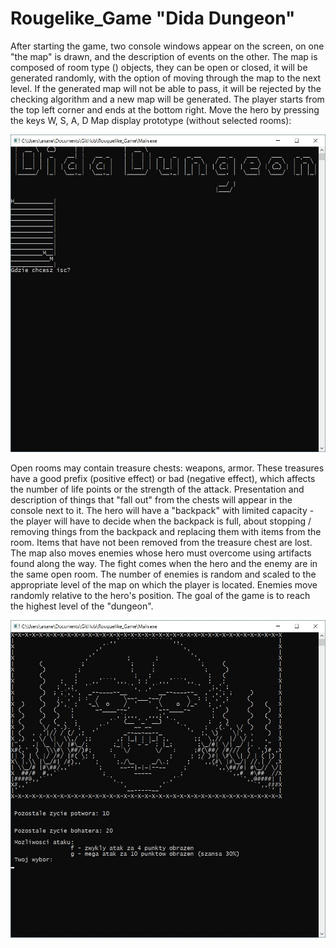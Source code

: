 # Rougelike_Game "Dida Dungeon"

After starting the game, two console windows appear on the screen, on one "the map" is drawn, and the description of events on the other.
The map is composed of room type () objects, they can be open or closed, it will be generated randomly, with the option of moving through the map to the next level. If the generated map will not be able to pass, it will be rejected by the checking algorithm and a new map will be generated. The player starts from the top left corner and ends at the bottom right. Move the hero by pressing the keys W, S, A, D
Map display prototype (without selected rooms):

![img1](projectDocumentation/First_look_of_game.jpg)
 
 
Open rooms may contain treasure chests: weapons, armor.
These treasures have a good prefix (positive effect) or bad (negative effect), which affects the number of life points or the strength of the attack. Presentation and description of things that "fall out" from the chests will appear in the console next to it. The hero will have a "backpack" with limited capacity - the player will have to decide when the backpack is full,
about stopping / removing things from the backpack and replacing them with items from the room. Items that have not been removed from the treasure chest are lost.
The map also moves enemies whose hero must overcome using artifacts found along the way. The fight comes when the hero and the enemy are in the same open room. The number of enemies is random and scaled to the appropriate level of the map on which the player is located. Enemies move randomly relative to the hero's position.
The goal of the game is to reach the highest level of the "dungeon".

![img2](projectDocumentation/Battle_with_monster.jpg)